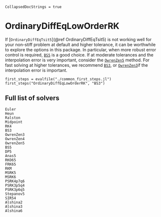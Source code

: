 ```@meta
CollapsedDocStrings = true
```

# OrdinaryDiffEqLowOrderRK

If [`OrdinaryDiffEqTsit5`](@ref OrdinaryDiffEqTsit5) is not working well for your non-stiff problem at default and higher tolerance,
it can be worthwhile to explore the options in this package.
In particular, when more robust error control is required, [`BS5`](@ref) is a good choice.
If at moderate tolerances and the interpolation error is very important,
consider the [`OwrenZen5`](@ref) method.
For fast solving at higher tolerances, we recommend [`BS3`](@ref),
or [`OwrenZen3`](@ref)if the interpolation error is important.

```@eval
first_steps = evalfile("./common_first_steps.jl")
first_steps("OrdinaryDiffEqLowOrderRK", "BS3")
```

## Full list of solvers

```@docs
Euler
Heun
Ralston
Midpoint
RK4
BS3
OwrenZen3
OwrenZen4
OwrenZen5
BS5
DP5
Anas5
RKO65
FRK65
RKM
MSRK5
MSRK6
PSRK4p7q6
PSRK3p5q4
PSRK3p6q5
Stepanov5
SIR54
Alshina2
Alshina3
Alshina6
```
